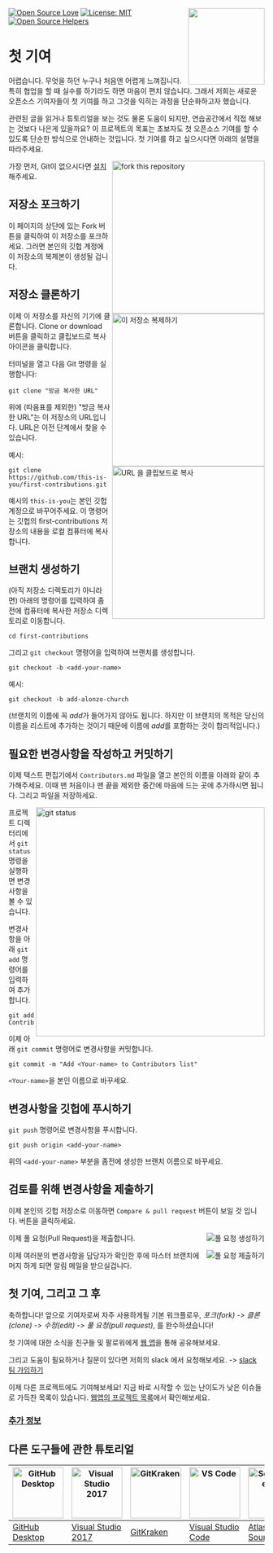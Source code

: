 [![Open Source Love](https://badges.frapsoft.com/os/v1/open-source.svg?v=103)](https://github.com/ellerbrock/open-source-badges/)
[<img align="right" width="150" src="https://firstcontributions.github.io/assets/Readme/join-slack-team.png">](https://join.slack.com/t/firstcontributors/shared_invite/enQtNjkxNzQwNzA2MTMwLTVhMWJjNjg2ODRlNWZhNjIzYjgwNDIyZWYwZjhjYTQ4OTBjMWM0MmFhZDUxNzBiYzczMGNiYzcxNjkzZDZlMDM)
[![License: MIT](https://img.shields.io/badge/License-MIT-green.svg)](https://opensource.org/licenses/MIT)
[![Open Source Helpers](https://www.codetriage.com/roshanjossey/first-contributions/badges/users.svg)](https://www.codetriage.com/roshanjossey/first-contributions)


# 첫 기여


어렵습니다. 무엇을 하던 누구나 처음엔 어렵게 느껴집니다. 특히 협업을 할 때 실수를 하기라도 하면 마음이 편치 않습니다. 그래서 저희는 새로운 오픈소스 기여자들이 첫 기여를 하고 그것을 익히는 과정을 단순화하고자 했습니다.

관련된 글을 읽거나 튜토리얼을 보는 것도 물론 도움이 되지만, 연습공간에서 직접 해보는 것보다 나은게 있을까요? 이 프로젝트의 목표는 초보자도 첫 오픈소스 기여를 할 수 있도록 단순한 방식으로 안내하는 것입니다. 첫 기여를 하고 싶으시다면 아래의 설명을 따라주세요.

<img align="right" width="300" src="https://firstcontributions.github.io/assets/Readme/fork.png" alt="fork this repository" />

가장 먼저, Git이 없으시다면  [설치](https://help.github.com/articles/set-up-git/)해주세요.

## 저장소 포크하기

이 페이지의 상단에 있는 Fork 버튼을 클릭하여 이 저장소를 포크하세요. 그러면 본인의 깃헙 계정에 이 저장소의 복제본이 생성될 겁니다.

## 저장소 클론하기

<img align="right" width="300" src="https://firstcontributions.github.io/assets/Readme/clone.png" alt="이 저장소 복제하기" />

이제 이 저장소를 자신의 기기에 클론합니다. Clone or download 버튼을 클릭하고 클립보드로 복사 아이콘을 클릭합니다.

터미널을 열고 다음 Git 명령을 실행합니다:

```
git clone "방금 복사한 URL"
```

위에 (따옴표를 제외한) "방금 복사한 URL"는 이 저장소의 URL입니다. URL은 이전 단계에서 찾을 수 있습니다.

<img align="right" width="300" src="https://firstcontributions.github.io/assets/Readme/copy-to-clipboard.png" alt="URL 을 클립보드로 복사" />

예시:

```
git clone https://github.com/this-is-you/first-contributions.git
```

예시의 `this-is-you`는 본인 깃헙 계정으로 바꾸어주세요. 이 명령어는
깃헙의 first-contributions 저장소의 내용을 로컬 컴퓨터에 복사합니다.

## 브랜치 생성하기

(아직 저장소 디렉토리가 아니라면) 아래의 명령어를 입력하여 좀전에 컴퓨터에 복사한 저장소 디렉토리로 이동합니다.

```
cd first-contributions
```

그리고 `git checkout` 명령어을 입력하여 브랜치를 생성합니다.

```
git checkout -b <add-your-name>
```

예시:

```
git checkout -b add-alonzo-church
```

(브랜치의 이름에 꼭 *add*가 들어가지 않아도 됩니다. 하지만 이 브랜치의 목적은 당신의 이름을 리스트에 추가하는 것이기 때문에 이름에 *add*를 포함하는 것이 합리적입니다.)

## 필요한 변경사항을 작성하고 커밋하기

이제 텍스트 편집기에서 `Contributors.md` 파일을 열고 본인의 이름을 아래와 같이 추가해주세요. 이때 맨 처음이나 맨 끝을 제외한 중간에 마음에 드는 곳에 추가하시면 됩니다. 그리고 파일을 저장하세요.

<img align="right" width="450" src="https://firstcontributions.github.io/assets/Readme/git-status.png" alt="git status" />  

프로젝트 디렉터리에서 `git status` 명령을 실행하면 변경사항을 볼 수 있습니다. 

변경사항을 아래 `git add` 명령어를 입력하여 추가합니다.

```
git add Contributors.md
```

이제 아래 `git commit` 명령어로 변경사항을 커밋합니다.

```
git commit -m "Add <Your-name> to Contributors list"
```

`<Your-name>`을 본인 이름으로 바꾸세요.

## 변경사항을 깃헙에 푸시하기

`git push` 명령어로 변경사항을 푸시합니다.

```
git push origin <add-your-name>
```

위의 `<add-your-name>` 부분을 좀전에 생성한 브랜치 이름으로 바꾸세요.

## 검토를 위해 변경사항을 제출하기

이제 본인의 깃헙 저장소로 이동하면 `Compare & pull request` 버튼이 보일 것 입니다. 버튼을 클릭하세요.

<img style="float: right;" src="https://firstcontributions.github.io/assets/Readme/compare-and-pull.png" alt="풀 요청
생성하기" />

이제 풀 요청(Pull Request)을 제출합니다.

<img style="float: right;" src="https://firstcontributions.github.io/assets/Readme/submit-pull-request.png" alt="풀 요청 제출하기"
/>

이제 여러분의 변경사항을 담당자가 확인한 후에 마스터 브랜치에 머지 하게 되면 알림 메일을 받으실겁니다.

## 첫 기여, 그리고 그 후

축하합니다! 앞으로 기여자로써 자주 사용하게될 기본 워크플로우, _포크(fork) -> 클론(clone) -> 수정(edit) -> 풀 요청(pull request)_, 를 완수하셨습니다!

첫 기여에 대한 소식을 친구들 및 팔로워에게 [웹 앱](https://roshanjossey.github.io/first-contributions/#social-share)을 통해 공유해보세요.


그리고 도움이 필요하거나 질문이 있다면 저희의 slack 에서 요청해보세요. -> [slack 팀 가입하기](https://join.slack.com/t/firstcontributors/shared_invite/enQtMzE1MTYwNzI3ODQ0LTZiMDA2OGI2NTYyNjM1MTFiNTc4YTRhZTg4OWZjMzA0ZWZmY2UxYzVkMzI1ZmVmOWI4ODdkZWQwNTM2NDVmNjY)

이제 다른 프로젝트에도 기여해보세요! 지금 바로 시작할 수 있는 난이도가 낮은 이슈들로 가득찬 목록이 있습니다. [웹앱의 프로젝트 목록](https://roshanjossey.github.io/first-contributions/#project-list)에서 확인해보세요.



### [추가 정보](../additional-material/translations/additional-material.ko.md)

## 다른 도구들에 관한 튜토리얼

|<a href="../github-desktop-tutorial.md"><img alt="GitHub Desktop" src="https://desktop.github.com/images/desktop-icon.svg" width="100"></a>|<a href="../github-windows-vs2017-tutorial.md"><img alt="Visual Studio 2017" src="https://upload.wikimedia.org/wikipedia/commons/c/cd/Visual_Studio_2017_Logo.svg" width="100"></a>|<a href="../gitkraken-tutorial.md"><img alt="GitKraken" src="https://firstcontributions.github.io/assets/Readme/gk-icon.png" width="100"></a>| <a href="github-windows-vs-code-tutorial.md"><img alt="VS Code" src="https://upload.wikimedia.org/wikipedia/commons/2/2d/Visual_Studio_Code_1.18_icon.svg" width=100></a> | <a href="sourcetree-macos-tutorial.md"><img alt="Sourcetree App" src="https://wac-cdn.atlassian.com/dam/jcr:81b15cde-be2e-4f4a-8af7-9436f4a1b431/Sourcetree-icon-blue.svg" width=100></a> | <a href="github-windows-intellij-tutorial.md"><img alt="IntelliJ IDEA" src="https://upload.wikimedia.org/wikipedia/commons/d/d5/IntelliJ_IDEA_Logo.svg" width=100></a> |
| ------------------------------------------------------------ | ------------------------------------------------------------ | ------------------------------------------------------------ | ------------------------------------------------------------ | ------------------------------------------------------------ | ------------------------------------------------------------ |
|[GitHub Desktop](../github-desktop-tutorial.md)|[Visual Studio 2017](../github-windows-vs2017-tutorial.md)|[GitKraken](../gitkraken-tutorial.md)|[Visual Studio Code](../github-windows-vs-code-tutorial.md)     | [Atlassian Sourcetree](../sourcetree-macos-tutorial.md)         | [IntelliJ IDEA](../github-windows-intellij-tutorial.md)         |
